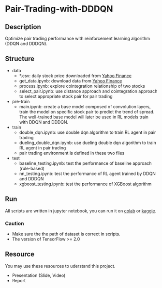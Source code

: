 # Pair-Trading-with-DDDQN

## Description
Optimize pair trading performance with reinforcement learning algorithm (DDQN and DDDQN).

## Structure
- data
  - *.csv: daily stock price downloaded from [Yahoo Finance](https://finance.yahoo.com/)
  - get_data.ipynb: download data from [Yahoo Finance](https://finance.yahoo.com/)
  - process.ipynb: explore cointegration relationship of two stocks
  - select_pair.ipynb: use distance approach and cointegration approach to select appropriate stock pair for pair trading
- pre-train
  - main.ipynb: create a base model composed of convolution layers, train the model on specific stock pair to predict the trend of spread. The well-trained base model will later be used in RL models train with DDQN and DDDQN.
- train
  - double_dqn.ipynb: use double dqn algorithm to train RL agent in pair trading
  - dueling_double_dqn.ipynb: use dueling double dqn algorithm to train RL agent in pair trading
  - pair trading environment is defined in these two files
- test
  - baseline_testing.ipynb: test the performance of baseline approach (rule-based)
  - nn_testing.ipynb: test the performance of RL agent trained by DDQN and DDDQN
  - xgboost_testing.ipynb: test the performance of XGBoost algorithm
## Run
All scripts are written in jupyter notebook, you can run it on [colab](https://colab.research.google.com/?utm_source=scs-index) or [kaggle](https://www.kaggle.com/). 

### Caution
- Make sure the the path of dataset is correct in scripts.</br>
- The version of TensorFlow >= 2.0

## Resource

You may use these resources to uderstand this project.

- Presentation (Slide, Video)
- Report
